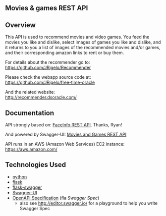 ## Movies & games REST API

## Overview

This API is used to recommend movies and video games. You feed the movies you like and dislike, select images of games you like and dislike, and it returns to you a list of images of the recommended movies and/or games, and their corresponding
amazon links to rent or buy them.

For details about the recommender go to:  
https://github.com/JRigelo/Recommender

Please check the webapp source code at:  
https://github.com/JRigelo/free-time-oracle

And the related website:  
http://recommender.dsoracle.com/  



## Documentation

API strongly based on: [FaceInfo REST API](https://github.com/acu192/faceinfo). Thanks, Ryan!

And powered by Swagger-UI: [Movies and Games REST API](http://recommenderapi.dsoracle.com/)

API runs in an AWS (Amazon Web Services) EC2 instance: https://aws.amazon.com/



## Technologies Used

- [python](https://www.python.org/)
- [flask](http://flask.pocoo.org/)
- [flask-swagger](https://github.com/gangverk/flask-swagger)
- [Swagger-UI](https://github.com/swagger-api/swagger-ui)
- [OpenAPI Specification](https://github.com/OAI/OpenAPI-Specification/) (fla _Swagger Spec_)
    - also see http://editor.swagger.io/ for a playground to help you write Swagger Spec
